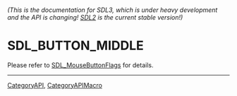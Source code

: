 ###### (This is the documentation for SDL3, which is under heavy development and the API is changing! [SDL2](https://wiki.libsdl.org/SDL2/) is the current stable version!)
# SDL_BUTTON_MIDDLE

Please refer to [SDL_MouseButtonFlags](SDL_MouseButtonFlags) for details.

----
[CategoryAPI](CategoryAPI), [CategoryAPIMacro](CategoryAPIMacro)

